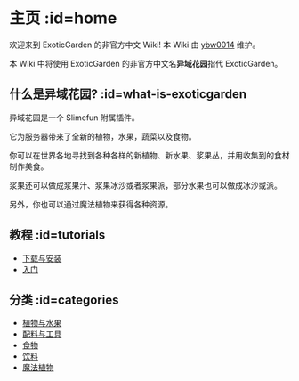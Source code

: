 # 主页 :id=home

欢迎来到 ExoticGarden 的非官方中文 Wiki! 本 Wiki 由 [ybw0014](https://github.com/ybw0014) 维护。

本 Wiki 中将使用 ExoticGarden 的非官方中文名**异域花园**指代 ExoticGarden。

## 什么是异域花园? :id=what-is-exoticgarden

异域花园是一个 Slimefun 附属插件。

它为服务器带来了全新的植物，水果，蔬菜以及食物。

你可以在世界各地寻找到各种各样的新植物、新水果、浆果丛，并用收集到的食材制作美食。

浆果还可以做成浆果汁、浆果冰沙或者浆果派，部分水果也可以做成冰沙或派。

另外，你也可以通过魔法植物来获得各种资源。

## 教程 :id=tutorials

- [下载与安装](./Install-ExoticGarden)
- [入门](./Getting-Started)

## 分类 :id=categories

- [植物与水果](./Plants-and-Fruits)
- [配料与工具](./Misc)
- [食物](./Food)
- [饮料](./Drinks)
- [魔法植物](./Magical-Plants)
